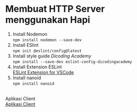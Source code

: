 # Membuat HTTP Server menggunakan Hapi
1. Install Nodemon <br>
`npm install nodemon --save-dev`
2. Install ESlint <br>
`npm init @eslint/config@latest`
3. Install style guide *Dicoding Academy* <br>
`npm install --save-dev eslint-config-dicodingacademy`
4. Install Extension ESLint <br>
[ESLint Extension for VSCode](https://marketplace.visualstudio.com/items?itemName=dbaeumer.vscode-eslint)
5. Install nanoid <br>
`npm install nanoid`
<br>
Aplikasi Client<br>
<a href="https://notesapp-v1.dicodingacademy.com/">Aplikasi Client</a>
